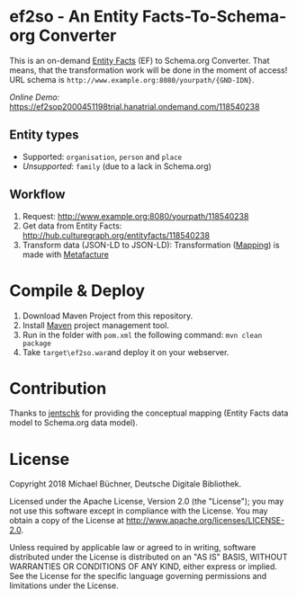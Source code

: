# ef2so - An Entity Facts-To-Schema-org Converter
This is an on-demand [Entity Facts](http://www.dnb.de/entityfacts) (EF) to Schema.org Converter. That means, that the transformation work will be done in the moment of access! URL schema is `http://www.example.org:8080/yourpath/{GND-IDN}`.

*Online Demo:* https://ef2sop2000451198trial.hanatrial.ondemand.com/118540238
## Entity types
- Supported: `organisation`, `person` and `place`
- *Unsupported*: `family` (due to a lack in Schema.org)

## Workflow
1. Request: http://www.example.org:8080/yourpath/118540238
2. Get data from Entity Facts: http://hub.culturegraph.org/entityfacts/118540238
3. Transform data (JSON-LD to JSON-LD): Transformation ([Mapping](blob/master/src/main/resources/ef2so_transformation.xml)) is made with [Metafacture](https://github.com/metafacture/metafacture-core)

# Compile & Deploy
1. Download Maven Project from this repository.
2. Install [Maven](https://maven.apache.org/) project management tool.
3. Run in the folder with `pom.xml` the following command: `mvn clean package`
4. Take `target\ef2so.war`and deploy it on your webserver.

# Contribution
Thanks to [jentschk](https://github.com/jentschk) for providing the conceptual mapping (Entity Facts data model to Schema.org data model).

# License
Copyright 2018 Michael Büchner, Deutsche Digitale Bibliothek.

Licensed under the Apache License, Version 2.0 (the "License"); you may not use this software except in compliance with the License. You may obtain a copy of the License at http://www.apache.org/licenses/LICENSE-2.0.

Unless required by applicable law or agreed to in writing, software distributed under the License is distributed on an "AS IS" BASIS, WITHOUT WARRANTIES OR CONDITIONS OF ANY KIND, either express or implied. See the License for the specific language governing permissions and limitations under the License.
